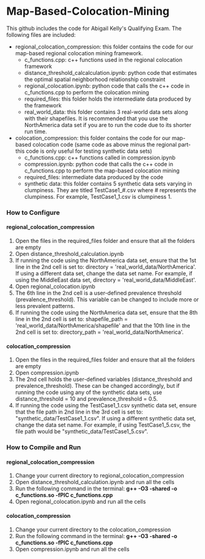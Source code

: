 # Map-Based-Colocation-Mining
This github includes the code for Abigail Kelly's Qualifying Exam.  The following files are included:
* regional_colocation_compression: this folder contains the code for our map-based regional colocation mining framework.
   * c_functions.cpp: c++ functions used in the regional colocation framework
   * distance_threshold_calcalculation.ipynb: python code that estimates the optimal spatial neighborhood relationship constraint
   * regional_colocation.ipynb: python code that calls the c++ code in c_functions.cpp to perform the colocation mining
   * required_files: this folder holds the intermediate data produced by the framework
   * real_world_data: this folder contains 3 real-world data sets along with their shapefiles.  It is recommended that you use the NorthAmerica data set if you are to run the code due to its shorter run time.
* colocation_compression: this folder contains the code for our map-based colocation code (same code as above minus the regional part- this code is only useful for testing synthetic data sets)
   * c_functions.cpp: c++ functions called in compression.ipynb
   * compression.ipynb: python code that calls the c++ code in c_functions.cpp to perform the map-based colocation mining
   * required_files: intermediate data produced by the code
   * synthetic data: this folder contains 5 synthetic data sets varying in clumpiness.  They are titled TestCase1_#.csv where # represents the clumpiness.  For example, TestCase1_1.csv is clumpiness 1.


### How to Configure
#### regional_colocation_compression
1. Open the files in the required_files folder and ensure that all the folders are empty
2. Open distance_threshold_calculation.ipynb
3. If running the code using the NorthAmerica data set, ensure that the 1st line in the 2nd cell is set to: directory = 'real_world_data/NorthAmerica'.  If using a different data set, change the data set name.  For example, if using the MiddleEast data set, directory = 'real_world_data/MiddleEast'.
4. Open regional_colocation.ipynb
5. The 6th line in the 2nd cell is a user-defined prevalence threshold (prevalence_threshold).  This variable can be changed to include more or less prevalent patterns.
6. If running the code using the NorthAmerica data set, ensure that the 8th line in the 2nd cell is set to: shapefile_path = 'real_world_data/NorthAmerica/shapefile' and that the 10th line in the 2nd cell is set to: directory_path = 'real_world_data/NorthAmerica'.

#### colocation_compression
1. Open the files in the required_files folder and ensure that all the folders are empty
2. Open compression.ipynb
3. The 2nd cell holds the user-defined variables (distance_threshold and prevalence_threshold).  These can be changed accordingly, but if running the code using any of the synthetic data sets, use distance_threshold = 10 and prevalence_threshold = 0.5.
4. If running the code using the TestCase1_1.csv synthetic data set, ensure that the file path in 2nd line in the 3rd cell is set to: "synthetic_data/TestCase1_1.csv".  If using a different synthetic data set, change the data set name.  For example, if using TestCase1_5.csv, the file path would be "synthetic_data/TestCase1_5.csv".

### How to Compile and Run
#### regional_colocation_compression
1. Change your current directory to regional_colocation_compression
2. Open distance_threshold_calculation.ipynb and run all the cells
3. Run the following command in the terminal: **g++ -O3 -shared -o c_functions.so -fPIC c_functions.cpp**
4. Open regional_colocation.ipynb and run all the cells

#### colocation_compression
1. Change your current directory to the colocation_compression
2. Run the following command in the terminal: **g++ -O3 -shared -o c_functions.so -fPIC c_functions.cpp**
3. Open compression.ipynb and run all the cells
